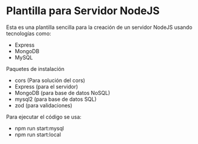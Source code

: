 # Plantilla para Servidor NodeJS

Esta es una plantilla sencilla para la creación de un servidor NodeJS usando tecnologías como:

- Express
- MongoDB
- MySQL

Paquetes de instalación

- cors (Para solución del cors)
- Express (para el servidor)
- MongoDB (para base de datos NoSQL)
- mysql2 (para base de datos SQL)
- zod (para validaciones)

Para ejecutar el código se usa:

- npm run start:mysql
- npm run start:local
